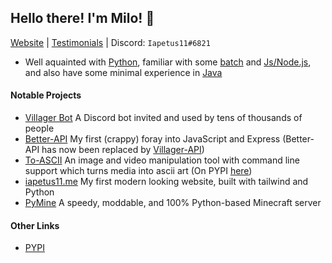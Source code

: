 ## Hello there<!-- general kenobi -->! I'm Milo! :wave:
[Website](https://iapetus11.me/) | [Testimonials](https://github.com/Iapetus-11/The-Helped) | Discord: `Iapetus11#6821`

* Well aquainted with [Python](https://github.com/Iapetus-11?tab=repositories&q=&type=&language=python), familiar with some [batch](https://github.com/Iapetus-11?tab=repositories&q=&type=&language=batchfile) and [Js/Node.js](https://github.com/Iapetus-11?tab=repositories&q=&type=&language=javascript), and also have some minimal experience in [Java](https://github.com/Iapetus-11?tab=repositories&q=&type=&language=java)

#### Notable Projects
* [Villager Bot](https://github.com/Villager-Dev/Villager-Bot) A Discord bot invited and used by tens of thousands of people
* [Better-API](https://github.com/Iapetus-11/Better-API) My first (crappy) foray into JavaScript and Express (Better-API has now been replaced by [Villager-API](https://github.com/Villager-Dev/Villager-API))
* [To-ASCII](https://github.com/Iapetus-11/to-ascii) An image and video manipulation tool with command line support which turns media into ascii art (On PYPI [here](https://pypi.org/project/to-ascii/))
* [iapetus11.me](https://iapetus11.me) My first modern looking website, built with tailwind and Python
* [PyMine](https://github.com/py-mine/PyMine) A speedy, moddable, and 100% Python-based Minecraft server

#### Other Links
* [PYPI](https://pypi.org/user/Iapetus11/)
